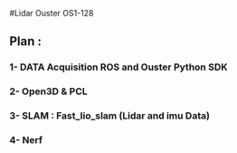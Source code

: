 #Lidar Ouster OS1-128 
## Plan :
### 1- DATA Acquisition ROS and Ouster Python SDK 
### 2- Open3D & PCL 
### 3- SLAM : Fast_lio_slam (Lidar and imu Data) 
### 4- Nerf 
